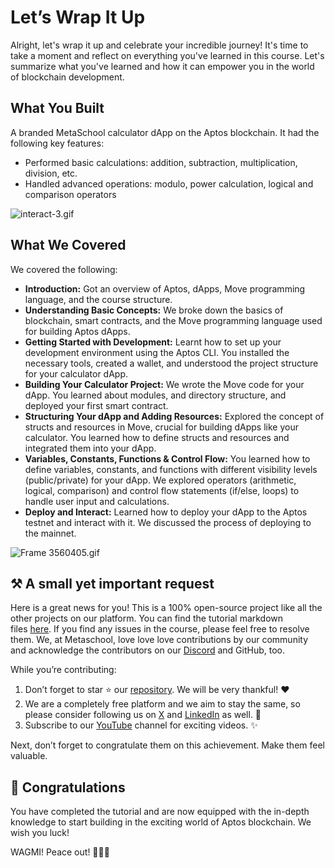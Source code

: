 # Let’s Wrap It Up

Alright, let's wrap it up and celebrate your incredible journey! It's time to take a moment and reflect on everything you've learned in this course. Let's summarize what you've learned and how it can empower you in the world of blockchain development.

## What You Built

A branded MetaSchool calculator dApp on the Aptos blockchain. It had the following key features:

- Performed basic calculations: addition, subtraction, multiplication, division, etc.
- Handled advanced operations: modulo, power calculation, logical and comparison operators

![interact-3.gif](1%20Let%E2%80%99s%20Wrap%20It%20Up%20d781822bcab443eda80b7942d9b7ebbf/interact-3.gif)

## What We Covered

We covered the following:

- **Introduction:** Got an overview of Aptos, dApps, Move programming language, and the course structure.
- **Understanding Basic Concepts:** We broke down the basics of blockchain, smart contracts, and the Move programming language used for building Aptos dApps.
- **Getting Started with Development:** Learnt how to set up your development environment using the Aptos CLI. You installed the necessary tools, created a wallet, and understood the project structure for your calculator dApp.
- **Building Your Calculator Project:** We wrote the Move code for your dApp. You learned about modules, and directory structure, and deployed your first smart contract.
- **Structuring Your dApp and Adding Resources:** Explored the concept of structs and resources in Move, crucial for building dApps like your calculator. You learned how to define structs and resources and integrated them into your dApp.
- **Variables, Constants, Functions & Control Flow:** You learned how to define variables, constants, and functions with different visibility levels (public/private) for your dApp. We explored operators (arithmetic, logical, comparison) and control flow statements (if/else, loops) to handle user input and calculations.
- **Deploy and Interact:** Learned how to deploy your dApp to the Aptos testnet and interact with it. We discussed the process of deploying to the mainnet.

![Frame 3560405.gif](1%20Let%E2%80%99s%20Wrap%20It%20Up%20d781822bcab443eda80b7942d9b7ebbf/Frame_3560405.gif)

## ⚒️ A small yet important request

Here is a great news for you! This is a 100% open-source project like all the other projects on our platform. You can find the tutorial markdown files [here](https://github.com/0xmetaschool/Learning-Projects). If you find any issues in the course, please feel free to resolve them. We, at Metaschool, love love love contributions by our community and acknowledge the contributors on our [Discord](https://discord.com/invite/vbVMUwXWgc) and GitHub, too.

While you’re contributing:

1. Don’t forget to star ⭐️ our [repository](https://github.com/0xmetaschool/Learning-Projects). We will be very thankful! ❤️
2. We are a completely free platform and we aim to stay the same, so please consider following us on [X](https://bit.ly/stacks-course) and [LinkedIn](https://bit.ly/stacks-course-linkedin) as well. 🫶
3. Subscribe to our [YouTube](https://www.youtube.com/@0xmetaschool) channel for exciting videos. ✨

Next, don’t forget to congratulate them on this achievement. Make them feel valuable.

## 🎊 Congratulations

You have completed the tutorial and are now equipped with the in-depth knowledge to start building in the exciting world of Aptos blockchain. We wish you luck!

WAGMI! Peace out! ✌🏻🔮